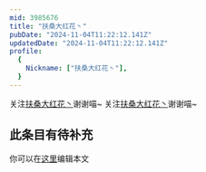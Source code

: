 ```yaml
---
mid: 3985676
title: "扶桑大红花丶"
pubDate: "2024-11-04T11:22:12.141Z"
updatedDate: "2024-11-04T11:22:12.141Z"
profile:
  {
    Nickname: ["扶桑大红花丶"],
  }
---
```


关注[扶桑大红花丶](https://space.bilibili.com/3985676)谢谢喵~ 关注[扶桑大红花丶](https://space.bilibili.com/3985676)谢谢喵~

## 此条目有待补充
你可以在[这里](https://github.com/Yuhanawa/VTuber.ICU/edit/master/src/content/v/扶桑大红花丶/index.md)编辑本文
